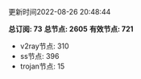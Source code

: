 更新时间2022-08-26 20:48:44

**总订阅: 73**
**总节点: 2605**
**有效节点: 721**
- v2ray节点: 310
- ss节点: 396
- trojan节点: 15
